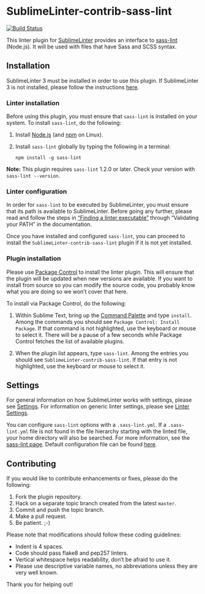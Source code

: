 SublimeLinter-contrib-sass-lint
================================

[![Build Status](https://travis-ci.org/skovhus/SublimeLinter-contrib-sass-lint.svg?branch=master)](https://travis-ci.org/skovhus/SublimeLinter-contrib-sass-lint)

This linter plugin for [SublimeLinter][docs] provides an interface to [sass-lint][sass-lint] (Node.js). It will be used with files that have Sass and SCSS syntax.

## Installation
SublimeLinter 3 must be installed in order to use this plugin. If SublimeLinter 3 is not installed, please follow the instructions [here][installation].

### Linter installation
Before using this plugin, you must ensure that `sass-lint` is installed on your system. To install `sass-lint`, do the following:

1. Install [Node.js](http://nodejs.org) (and [npm](https://github.com/joyent/node/wiki/Installing-Node.js-via-package-manager) on Linux).

1. Install `sass-lint` globally by typing the following in a terminal:
   ```
   npm install -g sass-lint
   ```

**Note:** This plugin requires `sass-lint` 1.2.0 or later. Check your version with `sass-lint --version`.

### Linter configuration
In order for `sass-lint` to be executed by SublimeLinter, you must ensure that its path is available to SublimeLinter. Before going any further, please read and follow the steps in [“Finding a linter executable”](http://sublimelinter.readthedocs.org/en/latest/troubleshooting.html#finding-a-linter-executable) through “Validating your PATH” in the documentation.

Once you have installed and configured `sass-lint`, you can proceed to install the `SublimeLinter-contrib-sass-lint` plugin if it is not yet installed.

### Plugin installation
Please use [Package Control][pc] to install the linter plugin. This will ensure that the plugin will be updated when new versions are available. If you want to install from source so you can modify the source code, you probably know what you are doing so we won’t cover that here.

To install via Package Control, do the following:

1. Within Sublime Text, bring up the [Command Palette][cmd] and type `install`. Among the commands you should see `Package Control: Install Package`. If that command is not highlighted, use the keyboard or mouse to select it. There will be a pause of a few seconds while Package Control fetches the list of available plugins.

1. When the plugin list appears, type `sass-lint`. Among the entries you should see `SublimeLinter-contrib-sass-lint`. If that entry is not highlighted, use the keyboard or mouse to select it.

## Settings
For general information on how SublimeLinter works with settings, please see [Settings][settings]. For information on generic linter settings, please see [Linter Settings][linter-settings].

You can configure `sass-lint` options with a `.sass-lint.yml`. If a `.sass-lint.yml` file is not found in the file hierarchy starting with the linted file, your home directory will also be searched. For more information, see the [sass-lint page][sass-lint]. Default configuration file can be found [here][sass-lint-default-config].

## Contributing
If you would like to contribute enhancements or fixes, please do the following:

1. Fork the plugin repository.
1. Hack on a separate topic branch created from the latest `master`.
1. Commit and push the topic branch.
1. Make a pull request.
1. Be patient.  ;-)

Please note that modifications should follow these coding guidelines:

- Indent is 4 spaces.
- Code should pass flake8 and pep257 linters.
- Vertical whitespace helps readability, don’t be afraid to use it.
- Please use descriptive variable names, no abbreviations unless they are very well known.

Thank you for helping out!

[docs]: http://sublimelinter.readthedocs.org
[installation]: http://sublimelinter.readthedocs.org/en/latest/installation.html
[locating-executables]: http://sublimelinter.readthedocs.org/en/latest/usage.html#how-linter-executables-are-located
[pc]: https://sublime.wbond.net/installation
[cmd]: http://docs.sublimetext.info/en/sublime-text-3/extensibility/command_palette.html
[settings]: http://sublimelinter.readthedocs.org/en/latest/settings.html
[linter-settings]: http://sublimelinter.readthedocs.org/en/latest/linter_settings.html
[inline-settings]: http://sublimelinter.readthedocs.org/en/latest/settings.html#inline-settings
[sass-lint]: https://github.com/sasstools/sass-lint
[sass-lint-default-config]: https://github.com/sasstools/sass-lint/blob/master/lib/config/sass-lint.yml
